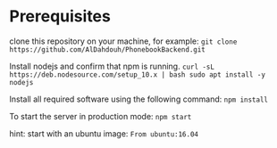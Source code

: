 # Prerequisites

clone this repository on your machine, for example:
`git clone https://github.com/AlDahdouh/PhonebookBackend.git`

Install nodejs and confirm that npm is running.
`curl -sL https://deb.nodesource.com/setup_10.x | bash
sudo apt install -y nodejs`

Install all required software using the following command:
`npm install`

To start the server in production mode: 
`npm start`

hint: start with an ubuntu image:
`From ubuntu:16.04`
